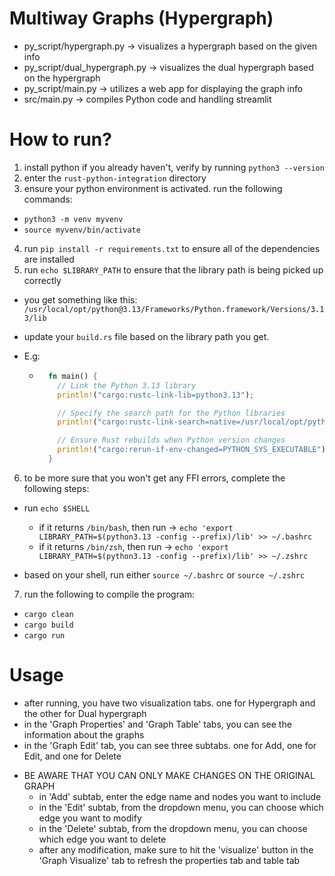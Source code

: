 # Multiway Graphs (Hypergraph)

- py_script/hypergraph.py -> visualizes a hypergraph based on the given info
- py_script/dual_hypergraph.py -> visualizes the dual hypergraph based on the hypergraph
- py_script/main.py -> utilizes a web app for displaying the graph info
- src/main.py -> compiles Python code and handling streamlit

# How to run?

1. install python if you already haven't, verify by running `python3 --version`
2. enter the `rust-python-integration` directory
3. ensure your python environment is activated. run the following commands:

- `python3 -m venv myvenv`
- `source myvenv/bin/activate`

4. run `pip install -r requirements.txt` to ensure all of the dependencies are installed
5. run `echo $LIBRARY_PATH` to ensure that the library path is being picked up correctly

- you get something like this: `/usr/local/opt/python@3.13/Frameworks/Python.framework/Versions/3.13/lib`
- update your `build.rs` file based on the library path you get.
- E.g:

  - ```rust
      fn main() {
        // Link the Python 3.13 library
        println!("cargo:rustc-link-lib=python3.13");

        // Specify the search path for the Python libraries
        println!("cargo:rustc-link-search=native=/usr/local/opt/python@3.13/Frameworks/Python.framework/Versions/3.13/lib");

        // Ensure Rust rebuilds when Python version changes
        println!("cargo:rerun-if-env-changed=PYTHON_SYS_EXECUTABLE");
      }
    ```

6. to be more sure that you won't get any FFI errors, complete the following steps:

- run `echo $SHELL`

  - if it returns `/bin/bash`, then run -> `echo 'export LIBRARY_PATH=$(python3.13 -config --prefix)/lib' >> ~/.bashrc`
  - if it returns `/bin/zsh`, then run -> `echo 'export LIBRARY_PATH=$(python3.13 -config --prefix)/lib' >> ~/.zshrc`

- based on your shell, run either `source ~/.bashrc` or `source ~/.zshrc`

7. run the following to compile the program:

- `cargo clean`
- `cargo build`
- `cargo run`

# Usage

- after running, you have two visualization tabs. one for Hypergraph and the other for Dual hypergraph
- in the 'Graph Properties' and 'Graph Table' tabs, you can see the information about the graphs
- in the 'Graph Edit' tab, you can see three subtabs. one for Add, one for Edit, and one for Delete

* BE AWARE THAT YOU CAN ONLY MAKE CHANGES ON THE ORIGINAL GRAPH
  - in 'Add' subtab, enter the edge name and nodes you want to include
  - in the 'Edit' subtab, from the dropdown menu, you can choose which edge you want to modify
  - in the 'Delete' subtab, from the dropdown menu, you can choose which edge you want to delete
  - after any modification, make sure to hit the 'visualize' button in the 'Graph Visualize' tab to refresh
    the properties tab and table tab
